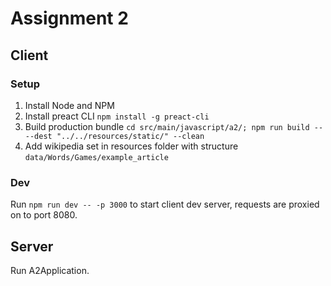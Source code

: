 

# Assignment 2

## Client

### Setup

1. Install Node and NPM
2. Install preact CLI `npm install -g preact-cli`
3. Build production bundle `cd src/main/javascript/a2/; npm run build -- --dest "../../resources/static/" --clean`
4. Add wikipedia set in resources folder with structure `data/Words/Games/example_article`

### Dev

Run `npm run dev -- -p 3000` to start client dev server, requests are proxied on to port 8080.

## Server

Run A2Application.
